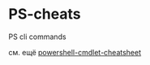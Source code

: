 # PS-cheats
PS cli commands

см. ещё [powershell-cmdlet-cheatsheet](https://github.com/sherbettt/powershell-cmdlet-cheatsheet)
